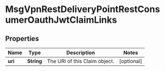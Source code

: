 

# MsgVpnRestDeliveryPointRestConsumerOauthJwtClaimLinks


## Properties

| Name | Type | Description | Notes |
|------------ | ------------- | ------------- | -------------|
|**uri** | **String** | The URI of this Claim object. |  [optional] |



